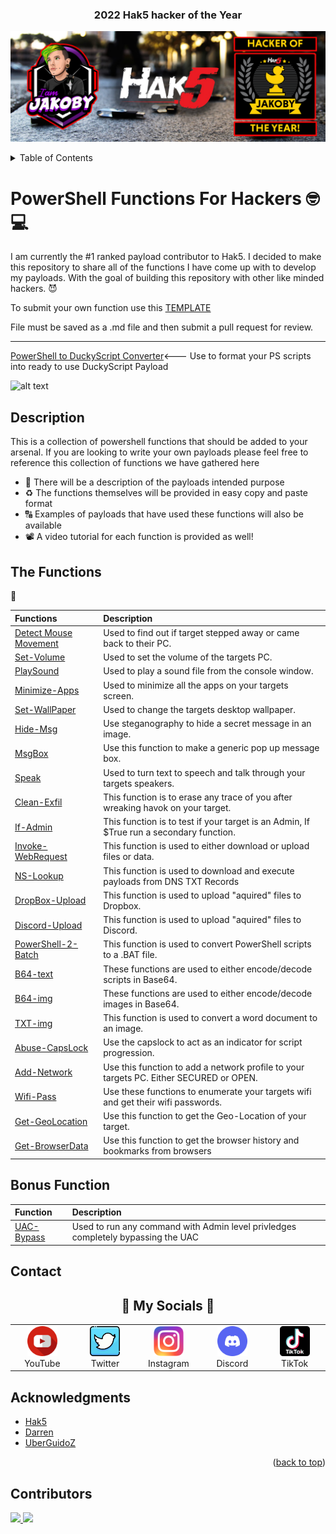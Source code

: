 <div align="center"><h3>2022 Hak5 hacker of the Year</h3></div>

![hak 5](https://github.com/I-Am-Jakoby/I-Am-Jakoby/raw/main/img/hak5-banner.png)

<!-- TABLE OF CONTENTS -->
<details>
  <summary>Table of Contents</summary>
  <ol>
    <li><a href="#Description">Description</a></li>
    <li><a href="#The-Functions">The Functions</a></li>
    <li><a href="#Contact">Contact</a></li>
    <li><a href="#Acknowledgments">Acknowledgments</a></li>
  </ol>
</details>

# PowerShell Functions For Hackers 🤓💻

I am currently the #1 ranked payload contributor to Hak5. I decided to make this repository to share all of the functions I have come up with to develop my payloads.
With the goal of building this repository with other like minded hackers. 😈 

To submit your own function use this [TEMPLATE](https://github.com/I-Am-Jakoby/PowerShell-for-Hackers/blob/main/Assets/template.md) 

File must be saved as a .md file and then submit a pull request for review.

***

[PowerShell to DuckyScript Converter](https://github.com/I-Am-Jakoby/Powershell-to-Ducky-Converter)<--- Use to format your PS scripts into ready to use DuckyScript Payload

![alt text](https://github.com/I-Am-Jakoby/PowerShell-for-Hackers/blob/main/Assets/Ducky-Ex.jpg)

## Description 

This is a collection of powershell functions that should be added to your arsenal. 
If you are looking to write your own payloads 
please feel free to reference this collection of functions we have gathered here

* 📝 There will be a description of the payloads intended purpose 
* ♻️ The functions themselves will be provided in easy copy and paste format 
* 🔠 Examples of payloads that have used these functions will also be available  
* 📽️ A video tutorial for each function is provided as well!

## The Functions 
🧬

| Functions                                         | Description                                                                                                                                                         |
| :------------------------------------------------ | :------------------------------------------------------------------------------------------------------------------------------------------------------------------ |
| [Detect Mouse Movement](https://github.com/I-Am-Jakoby/PowerShell-for-Hackers/blob/main/Functions/Detect-Mouse-Movement.md)     | Used to find out if target stepped away or came back to their PC.                                                                          |
| [Set-Volume](https://github.com/I-Am-Jakoby/PowerShell-for-Hackers/blob/main/Functions/Set-Volume.md)      | Used to set the volume of the targets PC.                                                                                                            |
| [PlaySound](https://github.com/I-Am-Jakoby/PowerShell-for-Hackers/blob/main/Functions/PlaySound.md)             | Used to play a sound file from the console window.                                                                                                               |
| [Minimize-Apps](https://github.com/I-Am-Jakoby/PowerShell-for-Hackers/blob/main/Functions/Minimize-Apps.md)    | Used to minimize all the apps on your targets screen.                                                                                                            |
| [Set-WallPaper](https://github.com/I-Am-Jakoby/PowerShell-for-Hackers/blob/main/Functions/Set-WallPaper.md)   | Used to change the targets desktop wallpaper.                                                                                                                                                 |
| [Hide-Msg](https://github.com/I-Am-Jakoby/PowerShell-for-Hackers/blob/main/Functions/Hide-Msg.md)     | Use steganography to hide a secret message in an image. 
| [MsgBox](https://github.com/I-Am-Jakoby/PowerShell-for-Hackers/blob/main/Functions/MsgBox.md)     | Use this function to make a generic pop up message box.                                                  
| [Speak](https://github.com/I-Am-Jakoby/PowerShell-for-Hackers/blob/main/Functions/Speak.md)   | Used to turn text to speech and talk through your targets speakers.                                              
| [Clean-Exfil](https://github.com/I-Am-Jakoby/PowerShell-for-Hackers/blob/main/Functions/Clean-Exfil.md) | This function is to erase any trace of you after wreaking havok on your target.                                                                                                         |
| [If-Admin](https://github.com/I-Am-Jakoby/PowerShell-for-Hackers/blob/main/Functions/If-Admin.md)   | This function is to test if your target is an Admin, If $True run a secondary function.
| [Invoke-WebRequest](https://github.com/I-Am-Jakoby/PowerShell-for-Hackers/blob/main/Functions/Invoke-WebRequest.md)   | This function is used to either download or upload files or data.
| [NS-Lookup](https://github.com/I-Am-Jakoby/PowerShell-for-Hackers/blob/main/Functions/ns-lookup.md)   | This function is used to download and execute payloads from DNS TXT Records
| [DropBox-Upload](https://github.com/I-Am-Jakoby/PowerShell-for-Hackers/blob/main/Functions/DropBox-Upload.md)   |  This function is used to upload "aquired" files to Dropbox.
| [Discord-Upload](https://github.com/I-Am-Jakoby/PowerShell-for-Hackers/blob/main/Functions/Discord-Upload.md)   | This function is used to upload "aquired" files to Discord. 
| [PowerShell-2-Batch](https://github.com/I-Am-Jakoby/PowerShell-for-Hackers/blob/main/Functions/PowerShell-2-Batch.md)   | This function is used to convert PowerShell scripts to a .BAT file.
| [B64-text](https://github.com/I-Am-Jakoby/PowerShell-for-Hackers/blob/main/Functions/B64.md)   | These functions are used to either encode/decode scripts in Base64. 
| [B64-img](https://github.com/I-Am-Jakoby/PowerShell-for-Hackers/blob/main/Functions/B64-img.md)   | These functions are used to either encode/decode images in Base64. 
| [TXT-img](https://github.com/I-Am-Jakoby/PowerShell-for-Hackers/blob/main/Functions/txt-img.md)   | This function is used to convert a word document to an image. 
| [Abuse-CapsLock](https://github.com/I-Am-Jakoby/PowerShell-for-Hackers/blob/main/Functions/Abuse-CapsLock.md)   | Use the capslock to act as an indicator for script progression.
| [Add-Network](https://github.com/I-Am-Jakoby/PowerShell-for-Hackers/blob/main/Functions/Add-Network.md)   | Use this function to add a network profile to your targets PC. Either SECURED or OPEN.
| [Wifi-Pass](https://github.com/I-Am-Jakoby/PowerShell-for-Hackers/blob/main/Functions/Wifi-Info.md)   | Use these functions to enumerate your targets wifi and get their wifi passwords.
| [Get-GeoLocation](https://github.com/I-Am-Jakoby/PowerShell-for-Hackers/blob/main/Functions/Get-GeoLocation.md)   | Use this function to get the Geo-Location of your target.
| [Get-BrowserData](https://github.com/I-Am-Jakoby/PowerShell-for-Hackers/blob/main/Functions/Get-BrowserData.md)   | Use this function to get the browser history and bookmarks from browsers

## Bonus Function
| Function                                         | Description  
| :------------------------------------------------ | :------------------------------------------------------------------------------------------------------------------------------------------------------------------ |
| [UAC-Bypass](https://github.com/I-Am-Jakoby/PowerShell-for-Hackers/blob/main/Functions/UAC-Bypass.md)     | Used to run any command with Admin level privledges completely bypassing the UAC

<!-- CONTACT -->
## Contact

<h2 align="center">📱 My Socials 📱</h2>
<div align=center>
<table>
  <tr>
    <td align="center" width="96">
      <a href="https://youtube.com/c/IamJakoby?sub_confirmation=1">
        <img src=https://github.com/I-Am-Jakoby/I-Am-Jakoby/blob/main/img/youtube-svgrepo-com.svg width="48" height="48" alt="C#" />
      </a>
      <br>YouTube
    </td>
    <td align="center" width="96">
      <a href="https://twitter.com/I_Am_Jakoby">
        <img src=https://github.com/I-Am-Jakoby/I-Am-Jakoby/blob/main/img/twitter.png width="48" height="48" alt="Python" />
      </a>
      <br>Twitter
    </td>
    <td align="center" width="96">
      <a href="https://www.instagram.com/i_am_jakoby/">
        <img src=https://github.com/I-Am-Jakoby/I-Am-Jakoby/blob/main/img/insta.png width="48" height="48" alt="Golang" />
      </a>
      <br>Instagram
    </td>
    <td align="center" width="96">
      <a href="https://discord.gg/MYYER2ZcJF">
        <img src=https://github.com/I-Am-Jakoby/I-Am-Jakoby/blob/main/img/discord-v2-svgrepo-com.svg width="48" height="48" alt="Jsonnet" />
      </a>
      <br>Discord
    </td>
    <td align="center" width="96">
      <a href="https://www.tiktok.com/@i_am_jakoby?lang=en">
        <img src=https://github.com/I-Am-Jakoby/I-Am-Jakoby/raw/main/img/tiktok.svg width="48" height="48" alt="Jsonnet" />
      </a>
      <br>TikTok
    </td>    
  </tr>
</table>
</div>

<!-- ACKNOWLEDGMENTS -->
## Acknowledgments 

* [Hak5](https://hak5.org/)
* [Darren](https://github.com/hak5darren)
* [UberGuidoZ](https://github.com/UberGuidoZ)




<p align="right">(<a href="#top">back to top</a>)</p>

## Contributors

<a href="https://github.com/UberGuidoZ">
  <img src="https://avatars.githubusercontent.com/u/57457139?s=64&v=4">
</a>
<a href="https://github.com/johnverbiest">
  <img src="https://avatars.githubusercontent.com/u/22546421?s=64&v=4">
</a>
